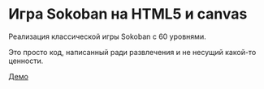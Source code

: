# Игра Sokoban на HTML5 и canvas

Реализация классической игры Sokoban с 60 уровнями.

Это просто код, написанный ради развлечения и не несущий какой-то ценности.

[Демо](https://fsa.github.io/html5-sokoban/)
